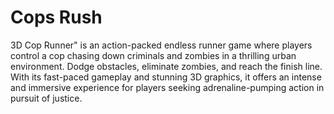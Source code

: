 # Cops Rush
3D Cop Runner" is an action-packed endless runner game where players control a cop chasing down criminals and zombies in a thrilling urban environment. Dodge obstacles, eliminate zombies, and reach the finish line. With its fast-paced gameplay and stunning 3D graphics, it offers an intense and immersive experience for players seeking adrenaline-pumping action in pursuit of justice.
